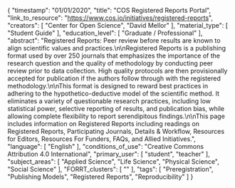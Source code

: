 {
    "timestamp": "01/01/2020",
    "title": "COS Registered Reports Portal",
    "link_to_resource": "https://www.cos.io/initiatives/registered-reports",
    "creators": [
        "Center for Open Science",
        "David Mellor"
    ],
    "material_type": [
        "Student Guide"
    ],
    "education_level": [
        "Graduate / Professional"
    ],
    "abstract": "Registered Reports: Peer review before results are known to align scientific values and practices.\n\nRegistered Reports is a publishing format used by over 250 journals that emphasizes the importance of the research question and the quality of methodology by conducting peer review prior to data collection. High quality protocols are then provisionally accepted for publication if the authors follow through with the registered methodology.\n\nThis format is designed to reward best practices in adhering to the hypothetico-deductive model of the scientific method. It eliminates a variety of questionable research practices, including low statistical power, selective reporting of results, and publication bias, while allowing complete flexibility to report serendipitous findings.\n\nThis page includes information on Registered Reports including readings on Registered Reports, Participating Journals, Details & Workflow, Resources for Editors, Resources For Funders, FAQs, and Allied Initiatives.",
    "language": [
        "English"
    ],
    "conditions_of_use": "Creative Commons Attribution 4.0 International",
    "primary_user": [
        "student",
        "teacher"
    ],
    "subject_areas": [
        "Applied Science",
        "Life Science",
        "Physical Science",
        "Social Science"
    ],
    "FORRT_clusters": [
        ""
    ],
    "tags": [
        "Preregistration",
        "Publishing Models",
        "Registered Reports",
        "Reproducibility"
    ]
}
